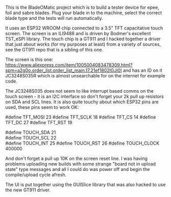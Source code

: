 This is the BladeOMatic project which is to build a tester device for epee, foil and sabre blades.  Plug your blade in to the machine, select the correct blade type and the tests will run automatically.

It uses an ESP32 WROOM chip connected to a 3.5" TFT capacitative touch screen.  The screen is an ILI9488 and is driven by Bodmer's excellent TST_eSPI library. The touch chip is a GT911 and I hacked together a driver that just about works (for my purposes at least) from a variety of sources, see the GT911 repo that is a sibling of this one.

The screen is this one: https://www.aliexpress.com/item/1005004083478309.html?spm=a2g0o.order_list.order_list_main.17.21ef1802IGJi0I and has an ID on it JC3248S035R which is almost unsearchable for on the internet for example code.

The JC3248S035 does not seem to like interrupt based comms on the touch screen - it is an I2C interface so don't forget your 2k pull up resistors on SDA and SCL lines.  It is also quite touchy about which ESP32 pins are used, these pins seem to work OK:

#define TFT_MOSI 23
#define TFT_SCLK 18
#define TFT_CS    14
#define TFT_DC    27
#define TFT_RST   19

#define TOUCH_SDA 21  
#define TOUCH_SCL 22  
#define TOUCH_INT 25 
#define TOUCH_RST 26 
#define TOUCH_CLOCK 400000

And don't forget a pull up 10K on the screen reset line.  I was having problems uploading new builds with some strange "board not in upload state" type messages and all I could do was power off and begin the compile/upload cycle afresh.  

The UI is put together using the GUISlice library that was also hacked to use the new GT911 driver.  
